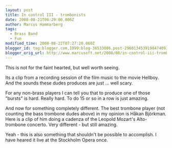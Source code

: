 ```yaml
---
layout: post
title: In control III - trombonists
date: 2008-08-21T06:29:00.006Z
author: Marcus Hammarberg
tags:
  - Brass Band
  - Fun
modified_time: 2008-08-22T07:27:20.060Z
blogger_id: tag:blogger.com,1999:blog-36533086.post-2960134539198474093
blogger_orig_url: http://www.marcusoft.net/2008/08/in-control-iii-trombonist.html
---
```



This
is not for the faint hearted, but well worth seeing.

Its a clip from a recording session of the film music to the movie
Hellboy. And the sounds these dudes produces are just ... well scary.

For any non-brass players I can tell you that to produce one of those
"bursts" is hard. Really hard. To do 15 or so in a row is just
amazing.

And now for something completely different. The best trombone player
(not counting the bass trombone dudes above) in my opinion is Håkan
Björkman. Here is a clip of him doing a cadenza of the Leopold Mozart's
Alto-trombone concerto. Very different - but still amazing.

Yeah - this is also something that shouldn't be possible to accomplish.
I have heared it live at the Stockholm Opera once.
